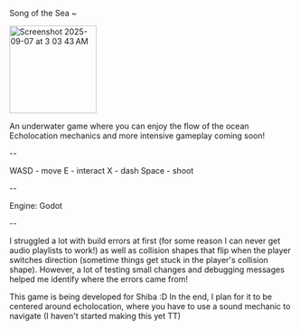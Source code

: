 Song of the Sea ~

<img width="154" height="155" alt="Screenshot 2025-09-07 at 3 03 43 AM" src="https://github.com/user-attachments/assets/cb690da0-ca4e-41ec-9e63-ea31a83f59c0" />


An underwater game where you can enjoy the flow of the ocean
Echolocation mechanics and more intensive gameplay coming soon!

--

WASD - move
E - interact
X - dash
Space - shoot

--

Engine: Godot

--

I struggled a lot with build errors at first (for some reason I can never get audio playlists to work!) as well as collision shapes that flip when the player switches direction (sometime things get stuck in the player's collision shape). However, a lot of testing small changes and debugging messages helped me identify where the errors came from!

This game is being developed for Shiba :D In the end, I plan for it to be centered around echolocation, where you have to use a sound mechanic to navigate (I haven't started making this yet TT)
